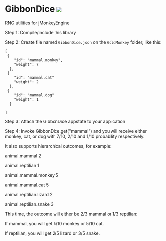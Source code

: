 # GibbonDice [![](https://jitpack.io/v/Pesegato/gibbondice.svg)](https://jitpack.io/#Pesegato/gibbondice)
RNG utilities for jMonkeyEngine

Step 1: Compile/include this library

Step 2: Create file named `GibbonDice.json` on the `GoldMonkey` folder, like this:

```
[
 {
    "id": "mammal.monkey",
    "weight": 7
  },
 {
    "id": "mammal.cat",
    "weight": 2
  },
 {
    "id": "mammal.dog",
    "weight": 1
  }

]
```

Step 3: Attach the GibbonDice appstate to your application

Step 4: Invoke GibbonDice.get("mammal") and you will receive either monkey, cat, or dog with 7/10, 2/10 and 1/10 probability respectively.

It also supports hierarchical outcomes, for example:

animal.mammal 2

animal.reptilian 1

animal.mammal.monkey 5

animal.mammal.cat 5

animal.reptilian.lizard 2

animal.reptilian.snake 3

This time, the outcome will either be 2/3 mammal or 1/3 reptilian:

If mammal, you will get 5/10 monkey or 5/10 cat.

If reptilian, you will get 2/5 lizard or 3/5 snake.
